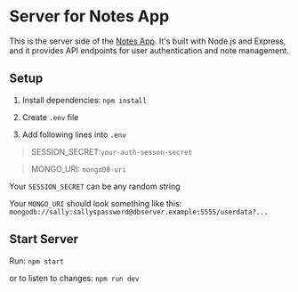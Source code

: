 # Server for Notes App

This is the server side of the [Notes App](https://github.com/Corxl/NotesAppClient). It's built with Node.js and Express, and it provides API endpoints for user authentication and note management.

## Setup

1. Install dependencies: `npm install`

2. Create `.env` file

3. Add following lines into `.env`
  > SESSION_SECRET:`your-auth-sesson-secret`

  > MONGO_URI: `mongoDB-uri`

  Your `SESSION_SECRET` can be any random string

  Your `MONGO_URI` should look something like this: `mongodb://sally:sallyspassword@dbserver.example:5555/userdata?...`

## Start Server
Run: `npm start`

or to listen to changes: `npm run dev`



   


